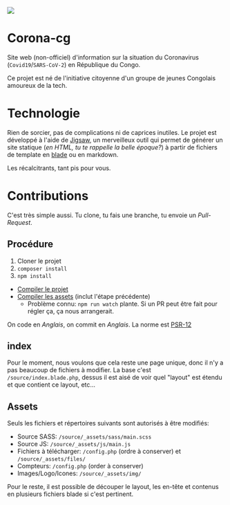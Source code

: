 ﻿![](https://github.com/Max13/corona-cg/workflows/Deploy%20to%20gh-pages/badge.svg)

# Corona-cg
Site web (non-officiel) d'information sur la situation du Coronavirus (`Covid19`/`SARS-CoV-2`) en République du Congo.

Ce projet est né de l'initiative citoyenne d'un groupe de jeunes Congolais amoureux de la tech.


# Technologie
Rien de sorcier, pas de complications ni de caprices inutiles. Le projet est développé à l'aide de [Jigsaw](https://jigsaw.tighten.co), un merveilleux outil qui permet de générer un site statique (*en HTML, tu te rappelle la belle époque?*) à partir de fichiers de template en [blade](https://laravel.com/docs/5.6/blade) ou en markdown.

Les récalcitrants, tant pis pour vous.


# Contributions
C'est très simple aussi. Tu clone, tu fais une branche, tu envoie un *Pull-Request*.

## Procédure

 1. Cloner le projet
 2. `composer install`
 3. `npm install`

 - [Compiler le projet](https://jigsaw.tighten.co/docs/building-and-previewing/)
 - [Compiler les assets](https://jigsaw.tighten.co/docs/compiling-assets) (inclut l'étape précédente)
     - Problème connu: `npm run watch` plante. Si un PR peut être fait pour régler ça, ça nous arrangerait.

On code en *Anglais*, on commit en *Anglais*. La norme est [PSR-12](https://www.php-fig.org/psr/psr-12/)

## index
Pour le moment, nous voulons que cela reste une page unique, donc il n'y a pas beaucoup de fichiers à modifier. La base c'est `/source/index.blade.php`, dessus il est aisé de voir quel "layout" est étendu et que contient ce layout, etc...

## Assets
Seuls les fichiers et répertoires suivants sont autorisés à être modifiés:

 - Source SASS: `/source/_assets/sass/main.scss`
 - Source JS: `/source/_assets/js/main.js`
 - Fichiers à télécharger: `/config.php` (ordre à conserver) et `/source/_assets/files/`
 - Compteurs: `/config.php` (order à conserver)
 - Images/Logo/Icones: `/source/_assets/img/`

Pour le reste, il est possible de découper le layout, les en-tête et contenus en plusieurs fichiers blade si c'est pertinent.
